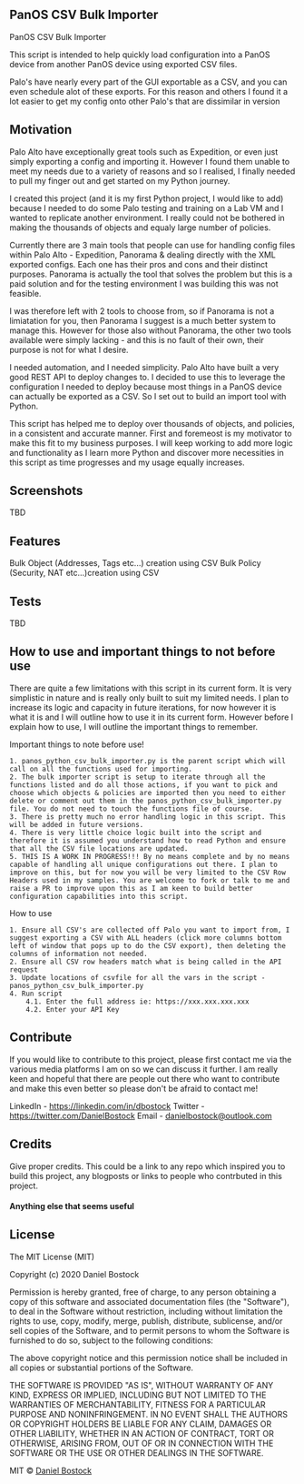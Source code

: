 ## PanOS CSV Bulk Importer
PanOS CSV Bulk Importer

This script is intended to help quickly load configuration
into a PanOS device from another PanOS device using exported CSV files.

Palo's have nearly every part of the GUI exportable as a
CSV, and you can even schedule alot of these exports. For
this reason and others I found it a lot easier to get my
config onto other Palo's that are dissimilar in version



## Motivation

Palo Alto have exceptionally great tools such as Expedition, or even just simply exporting a config and importing it. However I found them unable to meet my needs due to a variety of reasons and so I realised, I finally needed to pull my finger out and get started on my Python journey.

I created this project (and it is my first Python project, I would like to add) because I needed to do some Palo testing and training on a Lab VM and I wanted to replicate another environment. I really could not be bothered in making the thousands of objects and equaly large number of policies. 

Currently there are 3 main tools that people can use for handling config files within Palo Alto - Expedition, Panorama & dealing directly with the XML exported configs. Each one has their pros and cons and their distinct purposes. Panorama is actually the tool that solves the problem but this is a paid solution and for the testing environment I was building this was not feasible.

I was therefore left with 2 tools to choose from, so if Panorama is not a limiatation for you, then Panorama I suggest is a much better system to manage this. However for those also without Panorama, the other two tools available were simply lacking - and this is no fault of their own, their purpose is not for what I desire.

I needed automation, and I needed simplicity. Palo Alto have built a very good REST API to deploy changes to. I decided to use this to leverage the configuration I needed to deploy because most things in a PanOS device can actually be exported as a CSV. So I set out to build an import tool with Python.

This script has helped me to deploy over thousands of objects, and policies, in a consistent and accurate manner. First and foremeost is my motivator to make this fit to my business purposes. I will keep working to add more logic and functionality as I learn more Python and discover more necessities in this script as time progresses and my usage equally increases.

## Screenshots

TBD

## Features

Bulk Object (Addresses, Tags etc...) creation using CSV
Bulk Policy (Security, NAT etc...)creation using CSV

## Tests
TBD

## How to use and important things to not before use

There are quite a few limitations with this script in its current form. It is very simplistic in nature and is really only built to suit my limited needs. I plan to increase its logic and capacity in future iterations, for now however it is what it is and I will outline how to use it in its current form. However before I explain how to use, I will outline the important things to remember.

Important things to note before use!

    1. panos_python_csv_bulk_importer.py is the parent script which will call on all the functions used for importing.
    2. The bulk importer script is setup to iterate through all the functions listed and do all those actions, if you want to pick and choose which objects & policies are imported then you need to either delete or comment out them in the panos_python_csv_bulk_importer.py file. You do not need to touch the functions file of course.
    3. There is pretty much no error handling logic in this script. This will be added in future versions.
    4. There is very little choice logic built into the script and therefore it is assumed you understand how to read Python and ensure that all the CSV file locations are updated.
    5. THIS IS A WORK IN PROGRESS!!! By no means complete and by no means capable of handling all unique configurations out there. I plan to improve on this, but for now you will be very limited to the CSV Row Headers used in my samples. You are welcome to fork or talk to me and raise a PR to improve upon this as I am keen to build better configuration capabilities into this script.

How to use

    1. Ensure all CSV's are collected off Palo you want to import from, I suggest exporting a CSV with ALL headers (click more columns bottom left of window that pops up to do the CSV export), then deleting the columns of information not needed.
    2. Ensure all CSV row headers match what is being called in the API request
    3. Update locations of csvfile for all the vars in the script - panos_python_csv_bulk_importer.py
    4. Run script
        4.1. Enter the full address ie: https://xxx.xxx.xxx.xxx
        4.2. Enter your API Key


## Contribute

If you would like to contribute to this project, please first contact me via the various media platforms I am on so we can discuss it further. I am really keen and hopeful that there are people out there who want to contribute and make this even better so please don't be afraid to contact me!

LinkedIn - https://linkedin.com/in/dbostock
Twitter - https://twitter.com/DanielBostock
Email - danielbostock@outlook.com

## Credits
Give proper credits. This could be a link to any repo which inspired you to build this project, any blogposts or links to people who contrbuted in this project. 

#### Anything else that seems useful

## License
The MIT License (MIT)

Copyright (c) 2020 Daniel Bostock

Permission is hereby granted, free of charge, to any person obtaining a copy of this software and associated documentation files (the "Software"), to deal in the Software without restriction, including without limitation the rights to use, copy, modify, merge, publish, distribute, sublicense, and/or sell copies of the Software, and to permit persons to whom the Software is furnished to do so, subject to the following conditions:

The above copyright notice and this permission notice shall be included in all copies or substantial portions of the Software.

THE SOFTWARE IS PROVIDED "AS IS", WITHOUT WARRANTY OF ANY KIND, EXPRESS OR IMPLIED, INCLUDING BUT NOT LIMITED TO THE WARRANTIES OF MERCHANTABILITY, FITNESS FOR A PARTICULAR PURPOSE AND NONINFRINGEMENT. IN NO EVENT SHALL THE AUTHORS OR COPYRIGHT HOLDERS BE LIABLE FOR ANY CLAIM, DAMAGES OR OTHER LIABILITY, WHETHER IN AN ACTION OF CONTRACT, TORT OR OTHERWISE, ARISING FROM, OUT OF OR IN CONNECTION WITH THE SOFTWARE OR THE USE OR OTHER DEALINGS IN THE SOFTWARE.

MIT © [Daniel Bostock]()